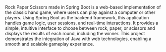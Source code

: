 Rock Paper Scissors made in Spring Boot is a web-based implementation of the classic hand game,
where users can play against a computer or other players. Using Spring Boot as the backend framework,
this application handles game logic, user sessions, and real-time interactions. 
It provides a simple, intuitive interface to choose between rock, paper, or scissors and displays the results of each round, including the winner.
This project demonstrates the integration of Java with web technologies, enabling a smooth and scalable gameplay experience.
